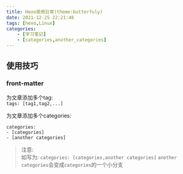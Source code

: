 ```yaml
---
title: Hexo使用日常(theme:butterfuly)
date: 2021-12-25 22:21:48
tags: [hexo,Linux]
categories: 
	- [学习笔记]
	- [categories,another_categories]
---
```


## 使用技巧

### front-matter

为文章添加多个tag:  
`tags: [tag1,tag2,...]`  

为文章添加多个categories:

``` hexo
categories: 
- [categories]
- [another categories]
```

> 注意:  
> 如写为: `categories: [categories,another categories]`
> `another categories`会变成`categories`的一个小分支
